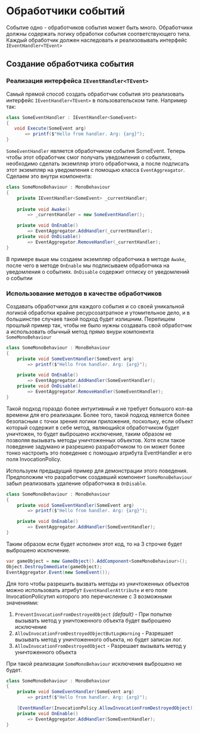 # Обработчики событий
Событие одно - обработчиков события может быть много. Обработчики должны содержать логику обработки события соответствующего типа. Каждый обработчик должен наследовать и реализовывать интерфейс `IEventHandler<TEvent>`
## Создание обработчика события
### Реализация интерфейса `IEventHandler<TEvent>`
Самый прямой способ создать обработчик события это реализовать интерфейс `IEventHandler<TEvent>` в пользовательском типе. Например так:
```csharp
class SomeEventHandler : IEventHandler<SomeEvent>
{
   void Execute(SomeEvent arg)
       => printf($"Hello from handler. Arg: {arg}");
}
```
`SomeEventHandler` является обработчиком события SomeEvent.
Теперь чтобы этот обработчик смог получать уведомления о событиях, необходимо сделать экземпляр этого обработчика, а после подписать этот экземпляр на уведомления с помощью класса `EventAggreagator`. Сделаем это внутри компонента:
```csharp
class SomeMonoBehaviour : MonoBehaviour
{
    private IEventHandler<SomeEvent> _currentHandler;
    
    private void Awake()
        => _currentHandler = new SomeEventHandler();

    private void OnEnable()
        => EventAggregator.AddHandler(_currentHandler);
    private void OnDisable()
        => EventAggregator.RemoveHandler(_currentHandler);
} 
```
В примере выше мы создаем экземпляр обработчика в методе `Awake`, после чего в методе `OnEnable` мы подписываем обработчика на уведомления о событиях. `OnDisable` содержит отписку от уведомлений о событии

### Использование методов в качестве обработчиков
Создавать обработчики для каждого события и со своей уникальной логикой обработки крайне ресурсозатратное и утомительное дело, и в большинстве случаев такой подход будет излишним.
Перепишем прошлый пример так, чтобы не было нужны создавать свой обработчик а использовать обычный метод прямо внури компонента `SomeMonoBehaviour`
 
```csharp
class SomeMonoBehaviour : MonoBehaviour
{
    private void SomeEventHandler(SomeEvent arg)
        => printf($"Hello from handler. Arg: {arg}");

    private void OnEnable()
        => EventAggregator.AddHandler(SomeEventHandler);
    private void OnDisable()
        => EventAggregator.RemoveHandler(SomeEventHandler);
} 
```
Такой подход гораздо более интуитивный и не требует большого кол-ва времени для его реализации. Более того, такой подход является более безопасным с точки зрения логики приложения, поскольку, если объект который содержит в себе метод, являющийся обработчиком будет уничтожен, то будет выброшено исключение, таким образом  не позволяя вызывать методы уничтоженных объектов. Хотя если такое поведение задумано и разрешено разработчиком то он может более тонко настроить это поведение с помощью атрибута EventHandler и его поля InvocationPolicy.

Используем предыдущий пример для демонстрации этого поведения. Предположим что разработчик создавший компонент `SomeMonoBehaviour` забыл реализовать удаление обработчика в `OnDisable`.
```csharp
class SomeMonoBehaviour : MonoBehaviour
{
    private void SomeEventHandler(SomeEvent arg)
        => printf($"Hello from handler. Arg: {arg}");

    private void OnEnable()
        => EventAggregator.AddHandler(SomeEventHandler);
} 
```
Таким образом если будет исполнен этот код, то на 3 строчке будет выброшено исключение.
```csharp
var gameObject = new GameObject().AddComponent<SomeMonoBehaviour>();
Object.DestroyImmediate(gameObject);
EventAggregator.Event(new SomeEvent());
```
Для того чтобы разрешить вызвать методы из уничтоженных объектов можно использовать атрибут `EventHandlerAttribute` и его поле InvocationPolicyтип которого это перечисление с 3 возможными значениями:
1. `PreventInvocationFromDestroyedObject` _(default)_ - При попытке вызывать метод у уничтоженного объекта будет выброшено исключение
2. `AllowInvocationFromDestroyedObjectButLogWarning` - Разрешает вызывать метод у уничтоженного объекта, но будет записан лог.
3. `AllowInvocationFromDestroyedObject` - Разрешает вызывать метод у уничтоженного объекта

При такой реализации `SomeMonoBehaviour` исключения выброшено не будет.
```csharp
class SomeMonoBehaviour : MonoBehaviour
{
    private void SomeEventHandler(SomeEvent arg)
        => printf($"Hello from handler. Arg: {arg}");

    [EventHandler(InvocationPolicy.AllowInvocationFromDestroyedObject)]
    private void OnEnable()
        => EventAggregator.AddHandler(SomeEventHandler);
} 
```
